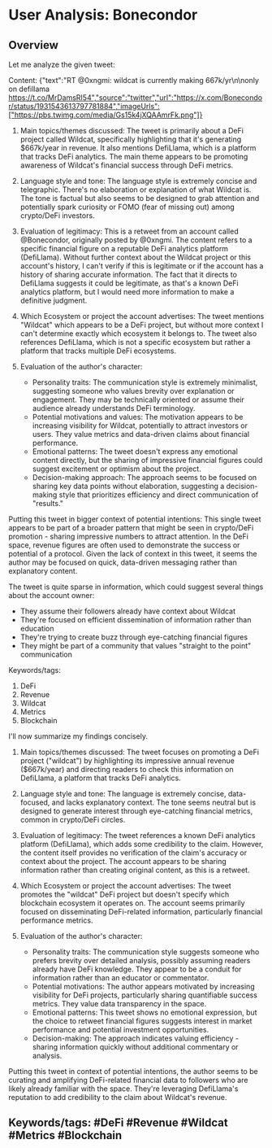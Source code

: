 # User Analysis: Bonecondor

## Overview

<think>
Let me analyze the given tweet:

Content:
{"text":"RT @0xngmi: wildcat is currently making 667k/yr\n\nonly on defillama https://t.co/MrDamsRI54","source":"twitter","url":"https://x.com/Bonecondor/status/1931543613797781884","imageUrls":["https://pbs.twimg.com/media/Gs15k4jXQAAmrFk.png"]}

1. Main topics/themes discussed:
The tweet is primarily about a DeFi project called Wildcat, specifically highlighting that it's generating $667k/year in revenue. It also mentions DefiLlama, which is a platform that tracks DeFi analytics. The main theme appears to be promoting awareness of Wildcat's financial success through DeFi metrics.

2. Language style and tone:
The language style is extremely concise and telegraphic. There's no elaboration or explanation of what Wildcat is. The tone is factual but also seems to be designed to grab attention and potentially spark curiosity or FOMO (fear of missing out) among crypto/DeFi investors.

3. Evaluation of legitimacy:
This is a retweet from an account called @Bonecondor, originally posted by @0xngmi. The content refers to a specific financial figure on a reputable DeFi analytics platform (DefiLlama). Without further context about the Wildcat project or this account's history, I can't verify if this is legitimate or if the account has a history of sharing accurate information. The fact that it directs to DefiLlama suggests it could be legitimate, as that's a known DeFi analytics platform, but I would need more information to make a definitive judgment.

4. Which Ecosystem or project the account advertises:
The tweet mentions "Wildcat" which appears to be a DeFi project, but without more context I can't determine exactly which ecosystem it belongs to. The tweet also references DefiLlama, which is not a specific ecosystem but rather a platform that tracks multiple DeFi ecosystems.

5. Evaluation of the author's character:
   - Personality traits: The communication style is extremely minimalist, suggesting someone who values brevity over explanation or engagement. They may be technically oriented or assume their audience already understands DeFi terminology.
   - Potential motivations and values: The motivation appears to be increasing visibility for Wildcat, potentially to attract investors or users. They value metrics and data-driven claims about financial performance.
   - Emotional patterns: The tweet doesn't express any emotional content directly, but the sharing of impressive financial figures could suggest excitement or optimism about the project.
   - Decision-making approach: The approach seems to be focused on sharing key data points without elaboration, suggesting a decision-making style that prioritizes efficiency and direct communication of "results."

Putting this tweet in bigger context of potential intentions:
This single tweet appears to be part of a broader pattern that might be seen in crypto/DeFi promotion - sharing impressive numbers to attract attention. In the DeFi space, revenue figures are often used to demonstrate the success or potential of a protocol. Given the lack of context in this tweet, it seems the author may be focused on quick, data-driven messaging rather than explanatory content.

The tweet is quite sparse in information, which could suggest several things about the account owner:
- They assume their followers already have context about Wildcat
- They're focused on efficient dissemination of information rather than education
- They're trying to create buzz through eye-catching financial figures
- They might be part of a community that values "straight to the point" communication

Keywords/tags:
1. DeFi
2. Revenue
3. Wildcat
4. Metrics
5. Blockchain

I'll now summarize my findings concisely.
</think>

1. Main topics/themes discussed:
The tweet focuses on promoting a DeFi project ("wildcat") by highlighting its impressive annual revenue ($667k/year) and directing readers to check this information on DefiLlama, a platform that tracks DeFi analytics.

2. Language style and tone:
The language is extremely concise, data-focused, and lacks explanatory context. The tone seems neutral but is designed to generate interest through eye-catching financial metrics, common in crypto/DeFi circles.

3. Evaluation of legitimacy:
The tweet references a known DeFi analytics platform (DefiLlama), which adds some credibility to the claim. However, the content itself provides no verification of the claim's accuracy or context about the project. The account appears to be sharing information rather than creating original content, as this is a retweet.

4. Which Ecosystem or project the account advertises:
The tweet promotes the "wildcat" DeFi project but doesn't specify which blockchain ecosystem it operates on. The account seems primarily focused on disseminating DeFi-related information, particularly financial performance metrics.

5. Evaluation of the author's character:
   - Personality traits: The communication style suggests someone who prefers brevity over detailed analysis, possibly assuming readers already have DeFi knowledge. They appear to be a conduit for information rather than an educator or commentator.
   - Potential motivations: The author appears motivated by increasing visibility for DeFi projects, particularly sharing quantifiable success metrics. They value data transparency in the space.
   - Emotional patterns: This tweet shows no emotional expression, but the choice to retweet financial figures suggests interest in market performance and potential investment opportunities.
   - Decision-making: The approach indicates valuing efficiency - sharing information quickly without additional commentary or analysis.

Putting this tweet in context of potential intentions, the author seems to be curating and amplifying DeFi-related financial data to followers who are likely already familiar with the space. They're leveraging DefiLlama's reputation to add credibility to the claim about Wildcat's revenue.

Keywords/tags: #DeFi #Revenue #Wildcat #Metrics #Blockchain
---
